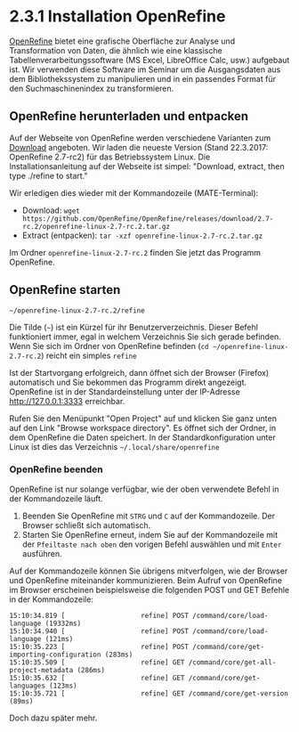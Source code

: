 # 2.3.1 Installation OpenRefine

[OpenRefine](http://www.openrefine.org) bietet eine grafische Oberfläche zur Analyse und Transformation von Daten, die ähnlich wie eine klassische Tabellenverarbeitungssoftware (MS Excel, LibreOffice Calc, usw.) aufgebaut ist. Wir verwenden diese Software im Seminar um die Ausgangsdaten aus dem Bibliothekssystem zu manipulieren und in ein passendes Format für den Suchmaschinenindex zu transformieren.

## OpenRefine herunterladen und entpacken

Auf der Webseite von OpenRefine werden verschiedene Varianten zum [Download](http://openrefine.org/download.html) angeboten. Wir laden die neueste Version (Stand 22.3.2017: OpenRefine 2.7-rc2) für das Betriebssystem Linux. Die Installationsanleitung auf der Webseite ist simpel: "Download, extract, then type ./refine to start."

Wir erledigen dies wieder mit der Kommandozeile (MATE-Terminal):
* Download: ```wget https://github.com/OpenRefine/OpenRefine/releases/download/2.7-rc.2/openrefine-linux-2.7-rc.2.tar.gz```
* Extract (entpacken): ```tar -xzf openrefine-linux-2.7-rc.2.tar.gz```

Im Ordner ```openrefine-linux-2.7-rc.2``` finden Sie jetzt das Programm OpenRefine.

## OpenRefine starten

```~/openrefine-linux-2.7-rc.2/refine```

Die Tilde (```~```) ist ein Kürzel für ihr Benutzerverzeichnis. Dieser Befehl funktioniert immer, egal in welchem Verzeichnis Sie sich gerade befinden. Wenn Sie sich im Ordner von OpenRefine befinden (```cd ~/openrefine-linux-2.7-rc.2```) reicht ein simples ```refine```

Ist der Startvorgang erfolgreich, dann öffnet sich der Browser (Firefox) automatisch und Sie bekommen das Programm direkt angezeigt. OpenRefine ist in der Standardeinstellung unter der IP-Adresse http://127.0.0.1:3333 erreichbar.

Rufen Sie den Menüpunkt "Open Project" auf und klicken Sie ganz unten auf den Link "Browse workspace directory". Es öffnet sich der Ordner, in dem OpenRefine die Daten speichert. In der Standardkonfiguration unter Linux ist dies das Verzeichnis ```~/.local/share/openrefine```

### OpenRefine beenden

OpenRefine ist nur solange verfügbar, wie der oben verwendete Befehl in der Kommandozeile läuft.

1. Beenden Sie OpenRefine mit ```STRG``` und ```C``` auf der Kommandozeile. Der Browser schließt sich automatisch.
2. Starten Sie OpenRefine erneut, indem Sie auf der Kommandozeile mit der ```Pfeiltaste nach oben``` den vorigen Befehl auswählen und mit ```Enter``` ausführen.

Auf der Kommandozeile können Sie übrigens mitverfolgen, wie der Browser und OpenRefine miteinander kommunizieren. Beim Aufruf von OpenRefine im Browser erscheinen beispielsweise die folgenden POST und GET Befehle in der Kommandozeile:

```
15:10:34.819 [                   refine] POST /command/core/load-language (19332ms)
15:10:34.940 [                   refine] POST /command/core/load-language (121ms)
15:10:35.223 [                   refine] POST /command/core/get-importing-configuration (283ms)
15:10:35.509 [                   refine] GET /command/core/get-all-project-metadata (286ms)
15:10:35.632 [                   refine] GET /command/core/get-languages (123ms)
15:10:35.721 [                   refine] GET /command/core/get-version (89ms)
```

Doch dazu später mehr.
